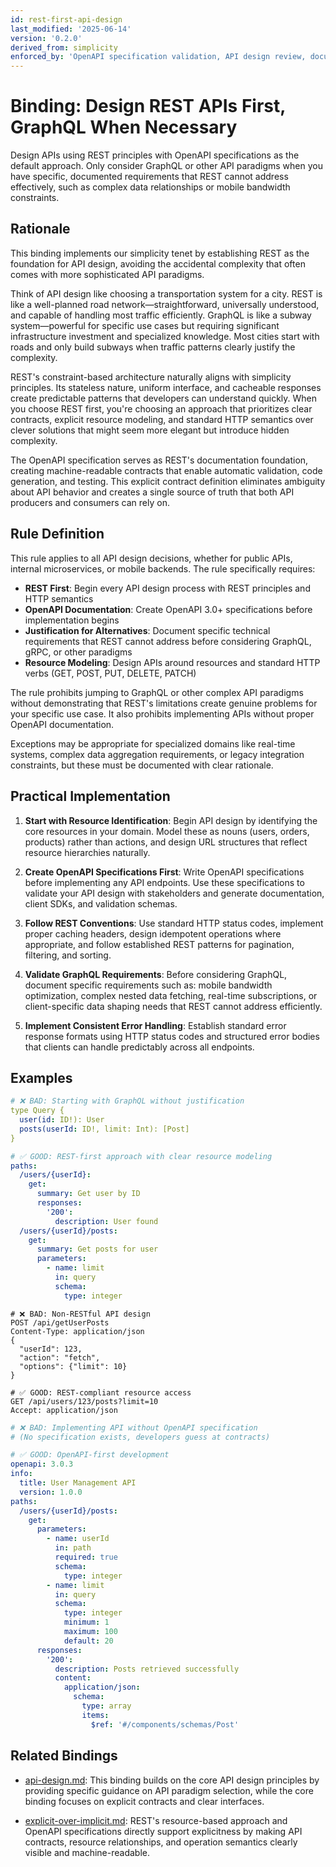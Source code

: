 ```yaml
---
id: rest-first-api-design
last_modified: '2025-06-14'
version: '0.2.0'
derived_from: simplicity
enforced_by: 'OpenAPI specification validation, API design review, documentation standards'
---
```

# Binding: Design REST APIs First, GraphQL When Necessary

Design APIs using REST principles with OpenAPI specifications as the default approach. Only consider GraphQL or other API paradigms when you have specific, documented requirements that REST cannot address effectively, such as complex data relationships or mobile bandwidth constraints.

## Rationale

This binding implements our simplicity tenet by establishing REST as the foundation for API design, avoiding the accidental complexity that often comes with more sophisticated API paradigms.

Think of API design like choosing a transportation system for a city. REST is like a well-planned road network—straightforward, universally understood, and capable of handling most traffic efficiently. GraphQL is like a subway system—powerful for specific use cases but requiring significant infrastructure investment and specialized knowledge. Most cities start with roads and only build subways when traffic patterns clearly justify the complexity.

REST's constraint-based architecture naturally aligns with simplicity principles. Its stateless nature, uniform interface, and cacheable responses create predictable patterns that developers can understand quickly. When you choose REST first, you're choosing an approach that prioritizes clear contracts, explicit resource modeling, and standard HTTP semantics over clever solutions that might seem more elegant but introduce hidden complexity.

The OpenAPI specification serves as REST's documentation foundation, creating machine-readable contracts that enable automatic validation, code generation, and testing. This explicit contract definition eliminates ambiguity about API behavior and creates a single source of truth that both API producers and consumers can rely on.

## Rule Definition

This rule applies to all API design decisions, whether for public APIs, internal microservices, or mobile backends. The rule specifically requires:

- **REST First**: Begin every API design process with REST principles and HTTP semantics
- **OpenAPI Documentation**: Create OpenAPI 3.0+ specifications before implementation begins
- **Justification for Alternatives**: Document specific technical requirements that REST cannot address before considering GraphQL, gRPC, or other paradigms
- **Resource Modeling**: Design APIs around resources and standard HTTP verbs (GET, POST, PUT, DELETE, PATCH)

The rule prohibits jumping to GraphQL or other complex API paradigms without demonstrating that REST's limitations create genuine problems for your specific use case. It also prohibits implementing APIs without proper OpenAPI documentation.

Exceptions may be appropriate for specialized domains like real-time systems, complex data aggregation requirements, or legacy integration constraints, but these must be documented with clear rationale.

## Practical Implementation

1. **Start with Resource Identification**: Begin API design by identifying the core resources in your domain. Model these as nouns (users, orders, products) rather than actions, and design URL structures that reflect resource hierarchies naturally.

2. **Create OpenAPI Specifications First**: Write OpenAPI specifications before implementing any API endpoints. Use these specifications to validate your API design with stakeholders and generate documentation, client SDKs, and validation schemas.

3. **Follow REST Conventions**: Use standard HTTP status codes, implement proper caching headers, design idempotent operations where appropriate, and follow established REST patterns for pagination, filtering, and sorting.

4. **Validate GraphQL Requirements**: Before considering GraphQL, document specific requirements such as: mobile bandwidth optimization, complex nested data fetching, real-time subscriptions, or client-specific data shaping needs that REST cannot address efficiently.

5. **Implement Consistent Error Handling**: Establish standard error response formats using HTTP status codes and structured error bodies that clients can handle predictably across all endpoints.

## Examples

```yaml
# ❌ BAD: Starting with GraphQL without justification
type Query {
  user(id: ID!): User
  posts(userId: ID!, limit: Int): [Post]
}

# ✅ GOOD: REST-first approach with clear resource modeling
paths:
  /users/{userId}:
    get:
      summary: Get user by ID
      responses:
        '200':
          description: User found
  /users/{userId}/posts:
    get:
      summary: Get posts for user
      parameters:
        - name: limit
          in: query
          schema:
            type: integer
```

```http
# ❌ BAD: Non-RESTful API design
POST /api/getUserPosts
Content-Type: application/json
{
  "userId": 123,
  "action": "fetch",
  "options": {"limit": 10}
}

# ✅ GOOD: REST-compliant resource access
GET /api/users/123/posts?limit=10
Accept: application/json
```

```yaml
# ❌ BAD: Implementing API without OpenAPI specification
# (No specification exists, developers guess at contracts)

# ✅ GOOD: OpenAPI-first development
openapi: 3.0.3
info:
  title: User Management API
  version: 1.0.0
paths:
  /users/{userId}/posts:
    get:
      parameters:
        - name: userId
          in: path
          required: true
          schema:
            type: integer
        - name: limit
          in: query
          schema:
            type: integer
            minimum: 1
            maximum: 100
            default: 20
      responses:
        '200':
          description: Posts retrieved successfully
          content:
            application/json:
              schema:
                type: array
                items:
                  $ref: '#/components/schemas/Post'
```

## Related Bindings

- [api-design.md](../core/api-design.md): This binding builds on the core API design principles by providing specific guidance on API paradigm selection, while the core binding focuses on explicit contracts and clear interfaces.

- [explicit-over-implicit.md](../../tenets/explicit-over-implicit.md): REST's resource-based approach and OpenAPI specifications directly support explicitness by making API contracts, resource relationships, and operation semantics clearly visible and machine-readable.
